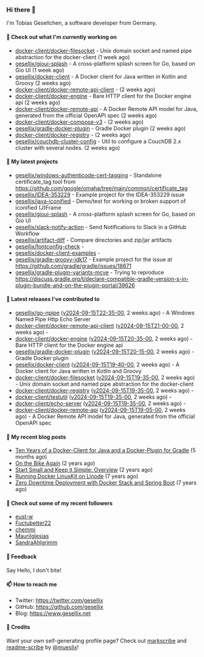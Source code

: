 ### Hi there 👋

I'm Tobias Gesellchen, a software developer from Germany.

#### 👷 Check out what I'm currently working on

- [docker-client/docker-filesocket](https://github.com/docker-client/docker-filesocket) - Unix domain socket and named pipe abstraction for the docker-client (1 week ago)
- [gesellix/gioui-splash](https://github.com/gesellix/gioui-splash) - A cross-platform splash screen for Go, based on Gio UI (1 week ago)
- [gesellix/docker-client](https://github.com/gesellix/docker-client) - A Docker client for Java written in Kotlin and Groovy (2 weeks ago)
- [docker-client/docker-remote-api-client](https://github.com/docker-client/docker-remote-api-client) -  (2 weeks ago)
- [docker-client/docker-engine](https://github.com/docker-client/docker-engine) - Bare HTTP client for the Docker engine api (2 weeks ago)
- [docker-client/docker-remote-api](https://github.com/docker-client/docker-remote-api) - A Docker Remote API model for Java, generated from the official OpenAPI spec (2 weeks ago)
- [docker-client/docker-compose-v3](https://github.com/docker-client/docker-compose-v3) -  (2 weeks ago)
- [gesellix/gradle-docker-plugin](https://github.com/gesellix/gradle-docker-plugin) - Gradle Docker plugin (2 weeks ago)
- [docker-client/docker-registry](https://github.com/docker-client/docker-registry) -  (2 weeks ago)
- [gesellix/couchdb-cluster-config](https://github.com/gesellix/couchdb-cluster-config) - Util to configure a CouchDB 2.x cluster with several nodes. (2 weeks ago)

#### 🌱 My latest projects

- [gesellix/windows-authenticode-cert-tagging](https://github.com/gesellix/windows-authenticode-cert-tagging) - Standalone certificate_tag tool from https://github.com/google/omaha/tree/main/common/certificate_tag
- [gesellix/IDEA-353229](https://github.com/gesellix/IDEA-353229) - Example project for the IDEA-353229 issue
- [gesellix/java-iconified](https://github.com/gesellix/java-iconified) - Demo/test for working or broken support of iconified (J)Frame
- [gesellix/gioui-splash](https://github.com/gesellix/gioui-splash) - A cross-platform splash screen for Go, based on Gio UI
- [gesellix/slack-notify-action](https://github.com/gesellix/slack-notify-action) - Send Notifications to Slack in a GitHub Workflow
- [gesellix/artifact-diff](https://github.com/gesellix/artifact-diff) - Compare directories and zip/jar artifacts
- [gesellix/fontconfig-check](https://github.com/gesellix/fontconfig-check) - 
- [gesellix/docker-client-examples](https://github.com/gesellix/docker-client-examples) - 
- [gesellix/gradle-groovy-jdk17](https://github.com/gesellix/gradle-groovy-jdk17) - Example project for the issue at https://github.com/gradle/gradle/issues/18671
- [gesellix/gradle-plugin-variants-mcve](https://github.com/gesellix/gradle-plugin-variants-mcve) - Trying to reproduce https://discuss.gradle.org/t/declare-compatible-gradle-version-s-in-plugin-bundle-and-on-the-plugin-portal/39626

#### 🔭 Latest releases I've contributed to

- [gesellix/go-npipe](https://github.com/gesellix/go-npipe) ([v2024-09-15T22-35-00](https://github.com/gesellix/go-npipe/releases/tag/v2024-09-15T22-35-00), 2 weeks ago) - A Windows Named Pipe Http Echo Server
- [docker-client/docker-remote-api-client](https://github.com/docker-client/docker-remote-api-client) ([v2024-09-15T21-00-00](https://github.com/docker-client/docker-remote-api-client/releases/tag/v2024-09-15T21-00-00), 2 weeks ago) - 
- [docker-client/docker-engine](https://github.com/docker-client/docker-engine) ([v2024-09-15T20-35-00](https://github.com/docker-client/docker-engine/releases/tag/v2024-09-15T20-35-00), 2 weeks ago) - Bare HTTP client for the Docker engine api
- [gesellix/gradle-docker-plugin](https://github.com/gesellix/gradle-docker-plugin) ([v2024-09-15T20-15-00](https://github.com/gesellix/gradle-docker-plugin/releases/tag/v2024-09-15T20-15-00), 2 weeks ago) - Gradle Docker plugin
- [gesellix/docker-client](https://github.com/gesellix/docker-client) ([v2024-09-15T19-40-00](https://github.com/gesellix/docker-client/releases/tag/v2024-09-15T19-40-00), 2 weeks ago) - A Docker client for Java written in Kotlin and Groovy
- [docker-client/docker-filesocket](https://github.com/docker-client/docker-filesocket) ([v2024-09-15T19-35-00](https://github.com/docker-client/docker-filesocket/releases/tag/v2024-09-15T19-35-00), 2 weeks ago) - Unix domain socket and named pipe abstraction for the docker-client
- [docker-client/docker-registry](https://github.com/docker-client/docker-registry) ([v2024-09-15T19-35-00](https://github.com/docker-client/docker-registry/releases/tag/v2024-09-15T19-35-00), 2 weeks ago) - 
- [docker-client/testutil](https://github.com/docker-client/testutil) ([v2024-09-15T19-35-00](https://github.com/docker-client/testutil/releases/tag/v2024-09-15T19-35-00), 2 weeks ago) - 
- [docker-client/echo-server](https://github.com/docker-client/echo-server) ([v2024-09-15T19-35-00](https://github.com/docker-client/echo-server/releases/tag/v2024-09-15T19-35-00), 2 weeks ago) - 
- [docker-client/docker-remote-api](https://github.com/docker-client/docker-remote-api) ([v2024-09-15T19-05-00](https://github.com/docker-client/docker-remote-api/releases/tag/v2024-09-15T19-05-00), 2 weeks ago) - A Docker Remote API model for Java, generated from the official OpenAPI spec

#### 📜 My recent blog posts

- [Ten Years of a Docker-Client for Java and a Docker-Plugin for Gradle](https://www.gesellix.net/posts/ten-years-docker-client-and-gradle-plugin/) (5 months ago)
- [On the Bike Again](https://www.gesellix.net/posts/on-the-bike-again/) (2 years ago)
- [Start Small and Keep it Simple: Overview](https://www.gesellix.net/posts/start-small-keep-it-simple--overview/) (2 years ago)
- [Running Docker LinuxKit on Linode](https://www.gesellix.net/posts/running-docker-linuxkit-on-linode/) (7 years ago)
- [Zero Downtime Deployment with Docker Stack and Spring Boot](https://www.gesellix.net/posts/zero-downtime-deployment-with-docker-stack-and-spring-boot/) (7 years ago)



#### 👯 Check out some of my recent followers

- [eust-w](https://github.com/eust-w)
- [Fuctubetter22](https://github.com/Fuctubetter22)
- [chemmi](https://github.com/chemmi)
- [MauriIglesias](https://github.com/MauriIglesias)
- [SandraAhlgrimm](https://github.com/SandraAhlgrimm)

#### 💬 Feedback

Say Hello, I don't bite!

#### 📫 How to reach me

- Twitter: https://twitter.com/gesellix
- GitHub: https://github.com/gesellix
- Blog: https://www.gesellix.net

#### 🙇 Credits

Want your own self-generating profile page? Check out [markscribe](https://github.com/muesli/markscribe)
and [readme-scribe](https://github.com/muesli/readme-scribe) by [@mueslix](https://twitter.com/mueslix)!
